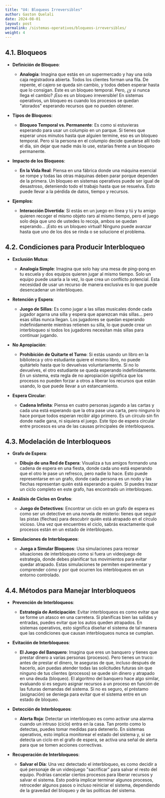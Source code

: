 ```yaml
---
title: "U4: Bloqueos Irreversibles"
author: Gaston Quelali
date: 2024-08-01
layout: post
permalink: /sistemas-operativos/bloqueos-irreversibles/
weight: 4
---
```


## **4.1. Bloqueos**
- **Definición de Bloqueo**:
  - **Analogía**: Imagina que estás en un supermercado y hay una sola caja registradora abierta. Todos los clientes forman una fila. De repente, el cajero se queda sin cambio, y todos deben esperar hasta que lo consigan. Este es un bloqueo temporal. Pero, ¿y si nunca llega el cambio? ¡Eso es un bloqueo irreversible! En sistemas operativos, un bloqueo es cuando los procesos se quedan "atorados" esperando recursos que no pueden obtener.
  
- **Tipos de Bloqueos**:
  - **Bloqueo Temporal vs. Permanente**: Es como si estuvieras esperando para usar un columpio en un parque. Si tienes que esperar unos minutos hasta que alguien termine, eso es un bloqueo temporal. Pero si la persona en el columpio decide quedarse allí todo el día, sin dejar que nadie más lo use, estarías frente a un bloqueo permanente.
  
- **Impacto de los Bloqueos**:
  - **En la Vida Real**: Piensa en una fábrica donde una máquina esencial se rompe y todas las otras máquinas deben parar porque dependen de la primera. Un bloqueo en sistemas operativos puede ser igual de desastroso, deteniendo todo el trabajo hasta que se resuelva. Esto puede llevar a la pérdida de datos, tiempo y recursos.

- **Ejemplos**: 
  - **Interacción Divertida**: Si estás en un juego en línea y tú y tu amigo quieren recoger el mismo objeto raro al mismo tiempo, pero el juego solo deja que uno de ustedes lo recoja, ambos se quedan esperando... ¡Esto es un bloqueo virtual! Ninguno puede avanzar hasta que uno de los dos se rinda o se solucione el problema.

## **4.2. Condiciones para Producir Interbloqueo**
- **Exclusión Mutua**:
  - **Analogía Simple**: Imagina que solo hay una mesa de ping-pong en tu escuela y dos equipos quieren jugar al mismo tiempo. Solo un equipo puede usarla a la vez, lo que crea un conflicto potencial. Esta necesidad de usar un recurso de manera exclusiva es lo que puede desencadenar un interbloqueo.

- **Retención y Espera**:
  - **Juego de Sillas**: Es como jugar a las sillas musicales donde cada jugador agarra una silla y espera que aparezcan más sillas... pero esas sillas nunca llegan. Los jugadores se quedan esperando indefinidamente mientras retienen su silla, lo que puede crear un interbloqueo si todos los jugadores necesitan más sillas para continuar jugando.

- **No Apropiación**:
  - **Prohibición de Quitarte el Turno**: Si estás usando un libro en la biblioteca y otro estudiante quiere el mismo libro, no puede quitártelo hasta que lo devuelvas voluntariamente. Si no lo devuelves, el otro estudiante se queda esperando indefinidamente. En un sistema, esta regla de no apropiación significa que los procesos no pueden forzar a otros a liberar los recursos que están usando, lo que puede llevar a un estancamiento.

- **Espera Circular**:
  - **Cadena Infinita**: Piensa en cuatro personas jugando a las cartas y cada una está esperando que la otra pase una carta, pero ninguno lo hace porque todos esperan recibir algo primero. Es un círculo sin fin donde nadie gana, ni siquiera el juego. Este tipo de espera circular entre procesos es una de las causas principales de interbloqueos.

## **4.3. Modelación de Interbloqueos**
- **Grafo de Espera**:
  - **Dibujo de una Red de Espera**: Visualiza a tus amigos formando una cadena de espera en una fiesta, donde cada uno está esperando que el otro le pase un refresco, pero nadie lo hace. Esto puede representarse en un grafo, donde cada persona es un nodo y las flechas representan quién está esperando a quién. Si puedes trazar un ciclo completo en este grafo, has encontrado un interbloqueo.

- **Análisis de Ciclos en Grafos**:
  - **Juego de Detectives**: Encontrar un ciclo en un grafo de espera es como ser un detective en una novela de misterio: tienes que seguir las pistas (flechas) para descubrir quién está atrapado en el círculo vicioso. Una vez que encuentres el ciclo, sabrás exactamente qué procesos están en un estado de interbloqueo.

- **Simulaciones de Interbloqueos**:
  - **Juega a Simular Bloqueos**: Usa simulaciones para recrear situaciones de interbloqueo como si fuera un videojuego de estrategia, donde debes planificar tus movimientos para evitar quedar atrapado. Estas simulaciones te permiten experimentar y comprender cómo y por qué ocurren los interbloqueos en un entorno controlado.

## **4.4. Métodos para Manejar Interbloqueos**
- **Prevención de Interbloqueos**:
  - **Estrategia de Anticipación**: Evitar interbloqueos es como evitar que se forme un atasco en una carretera. Si planificas bien las salidas y entradas, puedes evitar que los autos queden atrapados. En sistemas operativos, esto significa diseñar el sistema de tal manera que las condiciones que causan interbloqueos nunca se cumplan.

- **Evitación de Interbloqueos**:
  - **El Juego del Banquero**: Imagina que eres un banquero y tienes que prestar dinero a varias personas (procesos). Pero tienes un truco: antes de prestar el dinero, te aseguras de que, incluso después de hacerlo, aún puedas atender todas las solicitudes futuras sin que ninguno de tus clientes (procesos) se quede sin dinero y atrapado en una deuda (bloqueo). El algoritmo del banquero hace algo similar, evaluando si es seguro asignar recursos a un proceso en función de las futuras demandas del sistema. Si no es seguro, el préstamo (asignación) se deniega para evitar que el sistema entre en un estado de bloqueo.

- **Detección de Interbloqueos**:
  - **Alerta Roja**: Detectar un interbloqueo es como activar una alarma cuando un intruso (ciclo) entra en la casa. Tan pronto como lo detectas, puedes tomar medidas para detenerlo. En sistemas operativos, esto implica monitorear el estado del sistema y, si se detecta un ciclo en el grafo de espera, se activa una señal de alerta para que se tomen acciones correctivas.

- **Recuperación de Interbloqueos**:
  - **Salvar el Día**: Una vez detectado el interbloqueo, es como decidir a qué personaje de un videojuego "sacrificar" para salvar el resto del equipo. Podrías cancelar ciertos procesos para liberar recursos y salvar el sistema. Esto podría implicar terminar algunos procesos, retroceder algunos pasos o incluso reiniciar el sistema, dependiendo de la gravedad del bloqueo y de las políticas del sistema.
